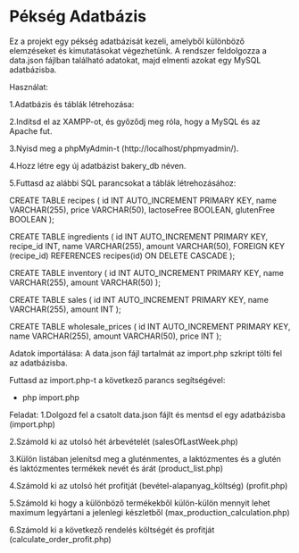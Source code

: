 
# Pékség Adatbázis

Ez a projekt egy pékség adatbázisát kezeli, amelyből különböző elemzéseket és kimutatásokat végezhetünk. A rendszer feldolgozza a data.json fájlban található adatokat, majd elmenti azokat egy MySQL adatbázisba.


Használat:

1.Adatbázis és táblák létrehozása:

2.Indítsd el az XAMPP-ot, és győződj meg róla, hogy a MySQL és az Apache fut.

3.Nyisd meg a phpMyAdmin-t (http://localhost/phpmyadmin/).

4.Hozz létre egy új adatbázist bakery_db néven.

5.Futtasd az alábbi SQL parancsokat a táblák létrehozásához:



CREATE TABLE recipes (
    id INT AUTO_INCREMENT PRIMARY KEY,
    name VARCHAR(255),
    price VARCHAR(50),
    lactoseFree BOOLEAN,
    glutenFree BOOLEAN
);

CREATE TABLE ingredients (
    id INT AUTO_INCREMENT PRIMARY KEY,
    recipe_id INT,
    name VARCHAR(255),
    amount VARCHAR(50),
    FOREIGN KEY (recipe_id) REFERENCES recipes(id) ON DELETE CASCADE
);

CREATE TABLE inventory (
    id INT AUTO_INCREMENT PRIMARY KEY,
    name VARCHAR(255),
    amount VARCHAR(50)
);

CREATE TABLE sales (
    id INT AUTO_INCREMENT PRIMARY KEY,
    name VARCHAR(255),
    amount INT
);

CREATE TABLE wholesale_prices (
    id INT AUTO_INCREMENT PRIMARY KEY,
    name VARCHAR(255),
    amount VARCHAR(50),
    price INT
);

Adatok importálása:
A data.json fájl tartalmát az import.php szkript tölti fel az adatbázisba.

Futtasd az import.php-t a következő parancs segítségével:
- php import.php

Feladat:
1.Dolgozd fel a csatolt data.json fájlt és mentsd el egy adatbázisba (import.php)

2.Számold ki az utolsó hét árbevételét (salesOfLastWeek.php)

3.Külön listában jelenítsd meg a gluténmentes, a laktózmentes és a glutén és laktózmentes termékek nevét és árát (product_list.php) 

4.Számold ki az utolsó hét profitját (bevétel-alapanyag_költség) (profit.php)

5.Számold ki hogy a különböző termékekből külön-külön mennyit lehet maximum legyártani a jelenlegi készletből (max_production_calculation.php)

6.Számold ki a következő rendelés költségét és profitját (calculate_order_profit.php)
